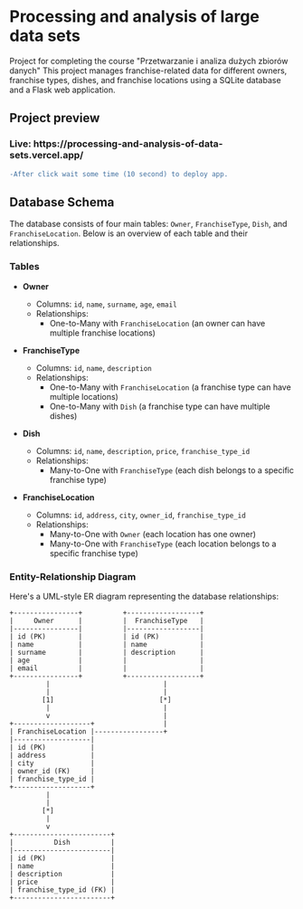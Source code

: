 # Processing and analysis of large data sets

Project for completing the course "Przetwarzanie i analiza dużych zbiorów danych"
This project manages franchise-related data for different owners, franchise types, dishes, and franchise locations using a SQLite database and a Flask web application.

## Project preview

<h3>Live: https://processing-and-analysis-of-data-sets.vercel.app/  </h3>

```diff
-After click wait some time (10 second) to deploy app.
```

## Database Schema

The database consists of four main tables: `Owner`, `FranchiseType`, `Dish`, and `FranchiseLocation`. Below is an overview of each table and their relationships.

### Tables

- **Owner**
  - Columns: `id`, `name`, `surname`, `age`, `email`
  - Relationships: 
    - One-to-Many with `FranchiseLocation` (an owner can have multiple franchise locations)

- **FranchiseType**
  - Columns: `id`, `name`, `description`
  - Relationships: 
    - One-to-Many with `FranchiseLocation` (a franchise type can have multiple locations)
    - One-to-Many with `Dish` (a franchise type can have multiple dishes)

- **Dish**
  - Columns: `id`, `name`, `description`, `price`, `franchise_type_id`
  - Relationships: 
    - Many-to-One with `FranchiseType` (each dish belongs to a specific franchise type)

- **FranchiseLocation**
  - Columns: `id`, `address`, `city`, `owner_id`, `franchise_type_id`
  - Relationships: 
    - Many-to-One with `Owner` (each location has one owner)
    - Many-to-One with `FranchiseType` (each location belongs to a specific franchise type)

### Entity-Relationship Diagram

Here's a UML-style ER diagram representing the database relationships:

```plaintext
+----------------+          +------------------+
|     Owner      |          |  FranchiseType   |
|----------------|          |------------------|
| id (PK)        |          | id (PK)          |
| name           |          | name             |
| surname        |          | description      |
| age            |          |                  |
| email          |          |                  |
+----------------+          +------------------+
         |                            |
         |                            |
        [1]                          [*]
         |                            |
         v                            |
+-------------------+                 |
| FranchiseLocation |-----------------+
|-------------------|
| id (PK)           |
| address           |
| city              |
| owner_id (FK)     |
| franchise_type_id |
+-------------------+
         |
         |
        [*]
         |
         v
+------------------------+
|          Dish          |
|------------------------|
| id (PK)                |
| name                   |
| description            |
| price                  |
| franchise_type_id (FK) |
+------------------------+
```
